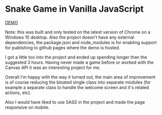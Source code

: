 # Snake Game in Vanilla JavaScript

[DEMO](https://towhidkashem.github.io/snake-game/)

Note: this was built and only tested on the latest version of Chrome on a Windows 10 desktop. Also the project doesn't have any external dependencies, the package.json and node_modules is for enabling support for publishing to github pages where the demo is hosted.

I got a little too into the project and ended up spending longer than the suggested 3 hours. Having never made a game before or worked with the Canvas API it was an interesting project for me.

Overall I'm happy with the way it turned out, the main area of improvement is of course reducing the bloated single class into separate modules (for example a separate class to handle the welcome screen and it's related actions, etc).

Also I would have liked to use SASS in the project and made the page responsive on mobile.
